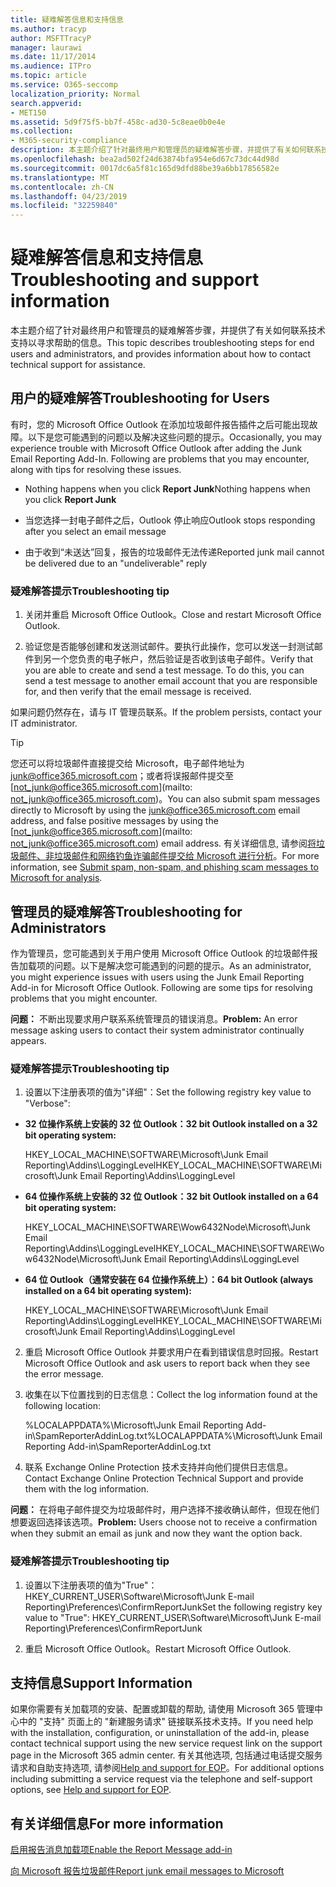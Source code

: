 ```yaml
---
title: 疑难解答信息和支持信息
ms.author: tracyp
author: MSFTTracyP
manager: laurawi
ms.date: 11/17/2014
ms.audience: ITPro
ms.topic: article
ms.service: O365-seccomp
localization_priority: Normal
search.appverid:
- MET150
ms.assetid: 5d9f75f5-bb7f-458c-ad30-5c8eae0b0e4e
ms.collection:
- M365-security-compliance
description: 本主题介绍了针对最终用户和管理员的疑难解答步骤，并提供了有关如何联系技术支持以寻求帮助的信息。
ms.openlocfilehash: bea2ad502f24d63874bfa954e6d67c73dc44d98d
ms.sourcegitcommit: 0017dc6a5f81c165d9dfd88be39a6bb17856582e
ms.translationtype: MT
ms.contentlocale: zh-CN
ms.lasthandoff: 04/23/2019
ms.locfileid: "32259840"
---
```

# <a name="troubleshooting-and-support-information"></a><span data-ttu-id="66c0e-103">疑难解答信息和支持信息</span><span class="sxs-lookup"><span data-stu-id="66c0e-103">Troubleshooting and support information</span></span>

<span data-ttu-id="66c0e-104">本主题介绍了针对最终用户和管理员的疑难解答步骤，并提供了有关如何联系技术支持以寻求帮助的信息。</span><span class="sxs-lookup"><span data-stu-id="66c0e-104">This topic describes troubleshooting steps for end users and administrators, and provides information about how to contact technical support for assistance.</span></span>
  
## <a name="troubleshooting-for-users"></a><span data-ttu-id="66c0e-105">用户的疑难解答</span><span class="sxs-lookup"><span data-stu-id="66c0e-105">Troubleshooting for Users</span></span>

<span data-ttu-id="66c0e-p101">有时，您的 Microsoft Office Outlook 在添加垃圾邮件报告插件之后可能出现故障。以下是您可能遇到的问题以及解决这些问题的提示。</span><span class="sxs-lookup"><span data-stu-id="66c0e-p101">Occasionally, you may experience trouble with Microsoft Office Outlook after adding the Junk Email Reporting Add-In. Following are problems that you may encounter, along with tips for resolving these issues.</span></span> 
  
- <span data-ttu-id="66c0e-108">Nothing happens when you click **Report Junk**</span><span class="sxs-lookup"><span data-stu-id="66c0e-108">Nothing happens when you click **Report Junk**</span></span>
    
- <span data-ttu-id="66c0e-109">当您选择一封电子邮件之后，Outlook 停止响应</span><span class="sxs-lookup"><span data-stu-id="66c0e-109">Outlook stops responding after you select an email message</span></span>
    
- <span data-ttu-id="66c0e-110">由于收到“未送达”回复，报告的垃圾邮件无法传递</span><span class="sxs-lookup"><span data-stu-id="66c0e-110">Reported junk mail cannot be delivered due to an "undeliverable" reply</span></span>
    
### <a name="troubleshooting-tip"></a><span data-ttu-id="66c0e-111">疑难解答提示</span><span class="sxs-lookup"><span data-stu-id="66c0e-111">Troubleshooting tip</span></span>

1. <span data-ttu-id="66c0e-112">关闭并重启 Microsoft Office Outlook。</span><span class="sxs-lookup"><span data-stu-id="66c0e-112">Close and restart Microsoft Office Outlook.</span></span>
    
2. <span data-ttu-id="66c0e-p102">验证您是否能够创建和发送测试邮件。要执行此操作，您可以发送一封测试邮件到另一个您负责的电子帐户，然后验证是否收到该电子邮件。</span><span class="sxs-lookup"><span data-stu-id="66c0e-p102">Verify that you are able to create and send a test message. To do this, you can send a test message to another email account that you are responsible for, and then verify that the email message is received.</span></span>
    
<span data-ttu-id="66c0e-115">如果问题仍然存在，请与 IT 管理员联系。</span><span class="sxs-lookup"><span data-stu-id="66c0e-115">If the problem persists, contact your IT administrator.</span></span>
  
> [!TIP]
> <span data-ttu-id="66c0e-116">您还可以将垃圾邮件直接提交给 Microsoft，电子邮件地址为 [junk@office365.microsoft.com](mailto:junk@office365.microsoft.com)；或者将误报邮件提交至 [not_junk@office365.microsoft.com](mailto: not_junk@office365.microsoft.com)。</span><span class="sxs-lookup"><span data-stu-id="66c0e-116">You can also submit spam messages directly to Microsoft by using the [junk@office365.microsoft.com](mailto:junk@office365.microsoft.com) email address, and false positive messages by using the [not_junk@office365.microsoft.com](mailto: not_junk@office365.microsoft.com) email address.</span></span> <span data-ttu-id="66c0e-117">有关详细信息, 请参阅[将垃圾邮件、非垃圾邮件和网络钓鱼诈骗邮件提交给 Microsoft 进行分析](submit-spam-non-spam-and-phishing-scam-messages-to-microsoft-for-analysis.md)。</span><span class="sxs-lookup"><span data-stu-id="66c0e-117">For more information, see [Submit spam, non-spam, and phishing scam messages to Microsoft for analysis](submit-spam-non-spam-and-phishing-scam-messages-to-microsoft-for-analysis.md).</span></span> 
  
## <a name="troubleshooting-for-administrators"></a><span data-ttu-id="66c0e-118">管理员的疑难解答</span><span class="sxs-lookup"><span data-stu-id="66c0e-118">Troubleshooting for Administrators</span></span>

<span data-ttu-id="66c0e-p104">作为管理员，您可能遇到关于用户使用 Microsoft Office Outlook 的垃圾邮件报告加载项的问题。以下是解决您可能遇到的问题的提示。</span><span class="sxs-lookup"><span data-stu-id="66c0e-p104">As an administrator, you might experience issues with users using the Junk Email Reporting Add-in for Microsoft Office Outlook. Following are some tips for resolving problems that you might encounter.</span></span> 
  
 <span data-ttu-id="66c0e-121">**问题：** 不断出现要求用户联系系统管理员的错误消息。</span><span class="sxs-lookup"><span data-stu-id="66c0e-121">**Problem:** An error message asking users to contact their system administrator continually appears.</span></span> 
  
### <a name="troubleshooting-tip"></a><span data-ttu-id="66c0e-122">疑难解答提示</span><span class="sxs-lookup"><span data-stu-id="66c0e-122">Troubleshooting tip</span></span>

1. <span data-ttu-id="66c0e-123">设置以下注册表项的值为"详细"：</span><span class="sxs-lookup"><span data-stu-id="66c0e-123">Set the following registry key value to "Verbose":</span></span>
    
  - <span data-ttu-id="66c0e-124">**32 位操作系统上安装的 32 位 Outlook：**</span><span class="sxs-lookup"><span data-stu-id="66c0e-124">**32 bit Outlook installed on a 32 bit operating system:**</span></span>
    
    <span data-ttu-id="66c0e-125">HKEY_LOCAL_MACHINE\SOFTWARE\Microsoft\Junk Email Reporting\Addins\LoggingLevel</span><span class="sxs-lookup"><span data-stu-id="66c0e-125">HKEY_LOCAL_MACHINE\SOFTWARE\Microsoft\Junk Email Reporting\Addins\LoggingLevel</span></span>
    
  - <span data-ttu-id="66c0e-126">**64 位操作系统上安装的 32 位 Outlook：**</span><span class="sxs-lookup"><span data-stu-id="66c0e-126">**32 bit Outlook installed on a 64 bit operating system:**</span></span>
    
    <span data-ttu-id="66c0e-127">HKEY_LOCAL_MACHINE\SOFTWARE\Wow6432Node\Microsoft\Junk Email Reporting\Addins\LoggingLevel</span><span class="sxs-lookup"><span data-stu-id="66c0e-127">HKEY_LOCAL_MACHINE\SOFTWARE\Wow6432Node\Microsoft\Junk Email Reporting\Addins\LoggingLevel</span></span>
    
  - <span data-ttu-id="66c0e-128">**64 位 Outlook（通常安装在 64 位操作系统上）：**</span><span class="sxs-lookup"><span data-stu-id="66c0e-128">**64 bit Outlook (always installed on a 64 bit operating system):**</span></span>
    
    <span data-ttu-id="66c0e-129">HKEY_LOCAL_MACHINE\SOFTWARE\Microsoft\Junk Email Reporting\Addins\LoggingLevel</span><span class="sxs-lookup"><span data-stu-id="66c0e-129">HKEY_LOCAL_MACHINE\SOFTWARE\Microsoft\Junk Email Reporting\Addins\LoggingLevel</span></span>
    
2. <span data-ttu-id="66c0e-130">重启 Microsoft Office Outlook 并要求用户在看到错误信息时回报。</span><span class="sxs-lookup"><span data-stu-id="66c0e-130">Restart Microsoft Office Outlook and ask users to report back when they see the error message.</span></span>
    
3. <span data-ttu-id="66c0e-131">收集在以下位置找到的日志信息：</span><span class="sxs-lookup"><span data-stu-id="66c0e-131">Collect the log information found at the following location:</span></span> 
    
    <span data-ttu-id="66c0e-132">%LOCALAPPDATA%\Microsoft\Junk Email Reporting Add-in\SpamReporterAddinLog.txt</span><span class="sxs-lookup"><span data-stu-id="66c0e-132">%LOCALAPPDATA%\Microsoft\Junk Email Reporting Add-in\SpamReporterAddinLog.txt</span></span>
    
4. <span data-ttu-id="66c0e-133">联系 Exchange Online Protection 技术支持并向他们提供日志信息。</span><span class="sxs-lookup"><span data-stu-id="66c0e-133">Contact Exchange Online Protection Technical Support and provide them with the log information.</span></span> 
    
 <span data-ttu-id="66c0e-134">**问题：** 在将电子邮件提交为垃圾邮件时，用户选择不接收确认邮件，但现在他们想要返回选择该选项。</span><span class="sxs-lookup"><span data-stu-id="66c0e-134">**Problem:** Users choose not to receive a confirmation when they submit an email as junk and now they want the option back.</span></span> 
  
### <a name="troubleshooting-tip"></a><span data-ttu-id="66c0e-135">疑难解答提示</span><span class="sxs-lookup"><span data-stu-id="66c0e-135">Troubleshooting tip</span></span>

1. <span data-ttu-id="66c0e-136">设置以下注册表项的值为"True"：HKEY_CURRENT_USER\Software\Microsoft\Junk E-mail Reporting\Preferences\ConfirmReportJunk</span><span class="sxs-lookup"><span data-stu-id="66c0e-136">Set the following registry key value to "True": HKEY_CURRENT_USER\Software\Microsoft\Junk E-mail Reporting\Preferences\ConfirmReportJunk</span></span>
    
2. <span data-ttu-id="66c0e-137">重启 Microsoft Office Outlook。</span><span class="sxs-lookup"><span data-stu-id="66c0e-137">Restart Microsoft Office Outlook.</span></span>
    
## <a name="support-information"></a><span data-ttu-id="66c0e-138">支持信息</span><span class="sxs-lookup"><span data-stu-id="66c0e-138">Support Information</span></span>

<span data-ttu-id="66c0e-139">如果你需要有关加载项的安装、配置或卸载的帮助, 请使用 Microsoft 365 管理中心中的 "支持" 页面上的 "新建服务请求" 链接联系技术支持。</span><span class="sxs-lookup"><span data-stu-id="66c0e-139">If you need help with the installation, configuration, or uninstallation of the add-in, please contact technical support using the new service request link on the support page in the Microsoft 365 admin center.</span></span> <span data-ttu-id="66c0e-140">有关其他选项, 包括通过电话提交服务请求和自助支持选项, 请参阅[Help and support for EOP](eop/help-and-support-for-eop.md)。</span><span class="sxs-lookup"><span data-stu-id="66c0e-140">For additional options including submitting a service request via the telephone and self-support options, see [Help and support for EOP](eop/help-and-support-for-eop.md).</span></span>
  
## <a name="for-more-information"></a><span data-ttu-id="66c0e-141">有关详细信息</span><span class="sxs-lookup"><span data-stu-id="66c0e-141">For more information</span></span>

[<span data-ttu-id="66c0e-142">启用报告消息加载项</span><span class="sxs-lookup"><span data-stu-id="66c0e-142">Enable the Report Message add-in</span></span>](https://support.office.com/article/4250c4bc-6102-420b-9e0a-a95064837676)
  
[<span data-ttu-id="66c0e-143">向 Microsoft 报告垃圾邮件</span><span class="sxs-lookup"><span data-stu-id="66c0e-143">Report junk email messages to Microsoft</span></span>](report-junk-email-messages-to-microsoft.md)
  

